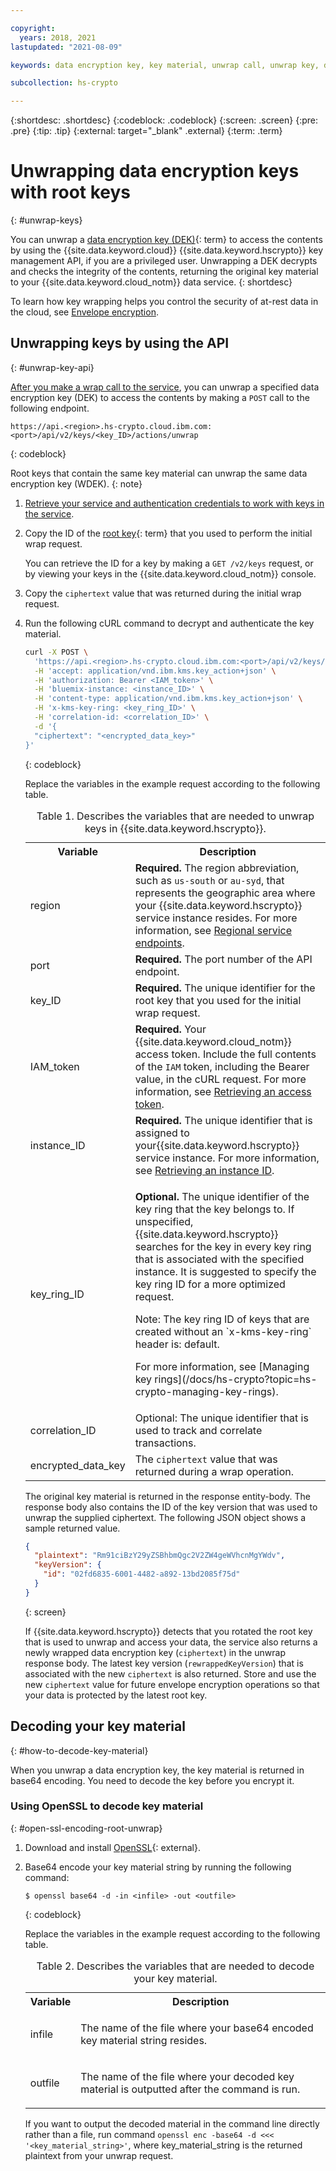 ```yaml
---

copyright:
  years: 2018, 2021
lastupdated: "2021-08-09"

keywords: data encryption key, key material, unwrap call, unwrap key, decrypt key, decrypt data encryption key, access data encryption key, unwrap api

subcollection: hs-crypto

---
```


{:shortdesc: .shortdesc}
{:codeblock: .codeblock}
{:screen: .screen}
{:pre: .pre}
{:tip: .tip}
{:external: target="_blank" .external}
{:term: .term}

# Unwrapping data encryption keys with root keys
{: #unwrap-keys}

You can unwrap a [data encryption key (DEK)](#x4791827){: term} to access the contents by using the {{site.data.keyword.cloud}} {{site.data.keyword.hscrypto}} key management API, if you are a privileged user. Unwrapping a DEK decrypts and checks the integrity of the contents, returning the original key material to your {{site.data.keyword.cloud_notm}} data service.
{: shortdesc}

To learn how key wrapping helps you control the security of at-rest data in the cloud, see [Envelope encryption](/docs/hs-crypto?topic=hs-crypto-envelope-encryption).

## Unwrapping keys by using the API
{: #unwrap-key-api}

[After you make a wrap call to the service](/docs/hs-crypto?topic=hs-crypto-wrap-keys), you can unwrap a specified data encryption key (DEK) to access the contents by making a `POST` call to the following endpoint.

```
https://api.<region>.hs-crypto.cloud.ibm.com:<port>/api/v2/keys/<key_ID>/actions/unwrap
```
{: codeblock}

Root keys that contain the same key material can unwrap the same data encryption key (WDEK).
{: note}

1. [Retrieve your service and authentication credentials to work with keys in the service](/docs/hs-crypto?topic=hs-crypto-set-up-kms-api).

2. Copy the ID of the [root key](#x6946961){: term} that you used to perform the initial wrap request.

    You can retrieve the ID for a key by making a `GET /v2/keys` request, or by viewing your keys in the {{site.data.keyword.cloud_notm}} console.

3. Copy the `ciphertext` value that was returned during the initial wrap request.

4. Run the following cURL command to decrypt and authenticate the key material.

    ```sh
    curl -X POST \
      'https://api.<region>.hs-crypto.cloud.ibm.com:<port>/api/v2/keys/<key_ID>?action=unwrap' \
      -H 'accept: application/vnd.ibm.kms.key_action+json' \
      -H 'authorization: Bearer <IAM_token>' \
      -H 'bluemix-instance: <instance_ID>' \
      -H 'content-type: application/vnd.ibm.kms.key_action+json' \
      -H 'x-kms-key-ring: <key_ring_ID>' \
      -H 'correlation-id: <correlation_ID>' \
      -d '{
      "ciphertext": "<encrypted_data_key>"
    }'
    ```
    {: codeblock}

    Replace the variables in the example request according to the following table.
    <table>
      <tr>
        <th>Variable</th>
        <th>Description</th>
      </tr>
      <tr>
        <td><varname>region</varname></td>
        <td><strong>Required.</strong> The region abbreviation, such as <code>us-south</code> or <code>au-syd</code>, that represents the geographic area where your {{site.data.keyword.hscrypto}} service instance resides. For more information, see <a href="/docs/hs-crypto?topic=hs-crypto-regions#service-endpoints">Regional service endpoints</a>.</td>
      </tr>
      <tr>
        <td><varname>port</varname></td>
        <td><strong>Required.</strong> The port number of the API endpoint.</td>
      </tr>
      <tr>
        <td><varname>key_ID</varname></td>
        <td><strong>Required.</strong> The unique identifier for the root key that you used for the initial wrap request.</td>
      </tr>
      <tr>
        <td><varname>IAM_token</varname></td>
        <td><strong>Required.</strong> Your {{site.data.keyword.cloud_notm}} access token. Include the full contents of the <code>IAM</code> token, including the Bearer value, in the cURL request. For more information, see <a href="/docs/hs-crypto?topic=hs-crypto-retrieve-access-token">Retrieving an access token</a>.</td>
      </tr>
      <tr>
        <td><varname>instance_ID</varname></td>
        <td><strong>Required.</strong> The unique identifier that is assigned to your{{site.data.keyword.hscrypto}} service instance. For more information, see <a href="/docs/hs-crypto?topic=hs-crypto-retrieve-instance-ID">Retrieving an instance ID</a>.</td>
      </tr>
      <tr>
        <td>
          <varname>key_ring_ID</varname>
        </td>
        <td>
          <p>
            <strong>Optional.</strong> The unique identifier of the key ring that the key belongs to. If unspecified, {{site.data.keyword.hscrypto}} searches for the key in every key ring that is associated with the specified instance. It is suggested to specify the key ring ID for a more optimized request.
          </p>
          <p>
            Note: The key ring ID of keys that are created without an `x-kms-key-ring` header is: default.
          </p>
          <p>
            For more information, see
            [Managing key rings](/docs/hs-crypto?topic=hs-crypto-managing-key-rings).
          </p>
        </td>
      </tr>
      <tr>
        <td><varname>correlation_ID</varname></td>
        <td>Optional: The unique identifier that is used to track and correlate transactions.</td>
      </tr>
      <tr>
        <td><varname>encrypted_data_key</varname></td>
        <td>The <code>ciphertext</code> value that was returned during a wrap operation.</td>
      </tr>
      <caption>Table 1. Describes the variables that are needed to unwrap keys in {{site.data.keyword.hscrypto}}.</caption>
    </table>

    The original key material is returned in the response entity-body. The response body also contains the ID of the key version that was used to unwrap the supplied ciphertext. The following JSON object shows a sample returned value.

    ```json
    {
      "plaintext": "Rm91ciBzY29yZSBhbmQgc2V2ZW4geWVhcnMgYWdv",
      "keyVersion": {
        "id": "02fd6835-6001-4482-a892-13bd2085f75d"
      }
    }
    ```
    {: screen}

    If {{site.data.keyword.hscrypto}} detects that you rotated
    the root key that is used to unwrap and access your data, the service also returns a newly wrapped data encryption key (`ciphertext`) in the unwrap response body. The latest key version (`rewrappedKeyVersion`) that is associated with the new `ciphertext` is also returned. Store and use the new
    `ciphertext` value for future envelope encryption operations so that your data is protected by the latest root key.

## Decoding your key material
{: #how-to-decode-key-material}

When you unwrap a data encryption key, the key material is returned in base64 encoding. You need to decode the key before you encrypt it.

### Using OpenSSL to decode key material
{: #open-ssl-encoding-root-unwrap}

1. Download and install [OpenSSL](https://github.com/openssl/openssl#for-production-use){: external}.
2. Base64 encode your key material string by running the following command:

    ```
    $ openssl base64 -d -in <infile> -out <outfile>
    ```
    {: codeblock}

    Replace the variables in the example request according to the following table.

    <table>
    <tr>
      <th>Variable</th>
      <th>Description</th>
    </tr>
    <tr>
      <td>
        <varname>infile</varname>
      </td>
      <td>
        <p>
          The name of the file where your base64 encoded key material string resides.
        </p>
      </td>
    </tr>
    <tr>
      <td>
        <varname>outfile</varname>
      </td>
      <td>
        <p>
          The name of the file where your decoded key material is
          outputted after the command is run.
        </p>
      </td>
    </tr>

    <caption>
      Table 2. Describes the variables that are needed to decode your key material.
    </caption>
    </table>

    If you want to output the decoded material in the command line directly rather than a file, run command `openssl enc -base64 -d <<< '<key_material_string>'`, where key_material_string is the returned plaintext from your unwrap request.
